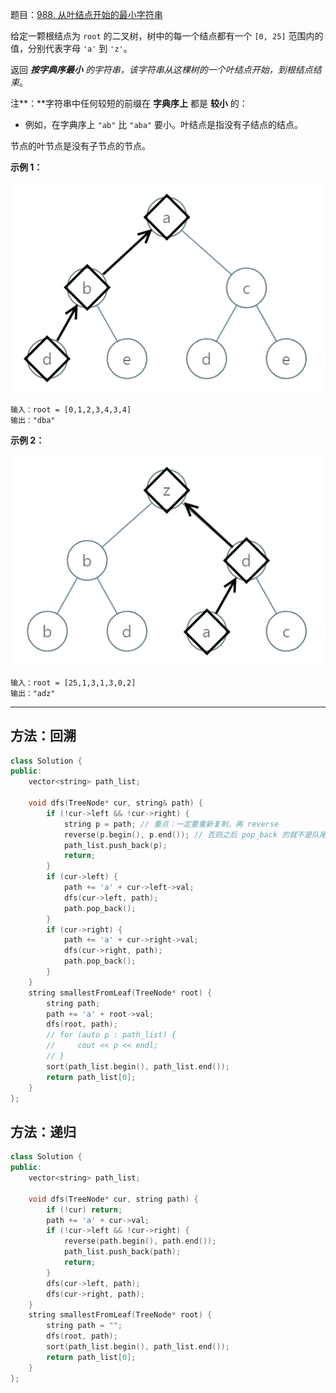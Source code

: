 题目：[988. 从叶结点开始的最小字符串](https://leetcode.cn/problems/smallest-string-starting-from-leaf/)

给定一颗根结点为 `root` 的二叉树，树中的每一个结点都有一个 `[0, 25]` 范围内的值，分别代表字母 `'a'` 到 `'z'`。

返回 ***按字典序最小** 的字符串，该字符串从这棵树的一个叶结点开始，到根结点结束*。

注**：**字符串中任何较短的前缀在 **字典序上** 都是 **较小** 的：

- 例如，在字典序上 `"ab"` 比 `"aba"` 要小。叶结点是指没有子结点的结点。 

节点的叶节点是没有子节点的节点。

**示例 1：**

![img](../../img/tree1.png)

```
输入：root = [0,1,2,3,4,3,4]
输出："dba"
```

**示例 2：**

![img](../../img/tree2.png)

```
输入：root = [25,1,3,1,3,0,2]
输出："adz"
```

---

## 方法：回溯

```cpp
class Solution {
public:
    vector<string> path_list;

    void dfs(TreeNode* cur, string& path) {
        if (!cur->left && !cur->right) {
            string p = path; // 重点：一定要重新复制，再 reverse
            reverse(p.begin(), p.end()); // 否则之后 pop_back 的就不是队尾了
            path_list.push_back(p);
            return;
        }
        if (cur->left) {
            path += 'a' + cur->left->val;
            dfs(cur->left, path);
            path.pop_back();
        }
        if (cur->right) {
            path += 'a' + cur->right->val;
            dfs(cur->right, path);
            path.pop_back();
        }
    }
    string smallestFromLeaf(TreeNode* root) {
        string path;
        path += 'a' + root->val;
        dfs(root, path);
        // for (auto p : path_list) {
        //     cout << p << endl;
        // }
        sort(path_list.begin(), path_list.end());
        return path_list[0];
    }
};
```





## 方法：递归

```cpp
class Solution {
public:
    vector<string> path_list;

    void dfs(TreeNode* cur, string path) {
        if (!cur) return;
        path += 'a' + cur->val;
        if (!cur->left && !cur->right) {
            reverse(path.begin(), path.end());
            path_list.push_back(path);
            return;
        }
        dfs(cur->left, path);
        dfs(cur->right, path);
    }
    string smallestFromLeaf(TreeNode* root) {
        string path = "";
        dfs(root, path);
        sort(path_list.begin(), path_list.end());
        return path_list[0];
    }
};
```

